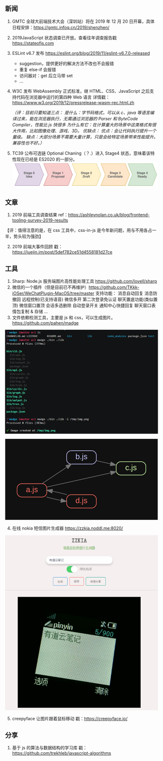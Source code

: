 ## 新闻

1. GMTC 全球大前端技术大会（深圳站）将在 2019 年 12 月 20 日开幕，具体日程安排：https://gmtc.infoq.cn/2019/shenzhen/
2. 2019JavaScript 状态调查已开放。查看往年调查报告戳 https://stateofjs.com
3. ESLint v6.7 发布 https://eslint.org/blog/2019/11/eslint-v6.7.0-released

   - suggestion，提供更好的解决方法不改也不会报错
   - 重复 else-if 会报错
   - 访问器对：get 后立马带 set
   - ...

4. W3C 发布 WebAssembly 正式标准，继 HTML、CSS、JavaScript 之后支持代码在浏览器中运行的第四种 Web 语言 详情戳：https://www.w3.org/2019/12/pressrelease-wasm-rec.html.zh

   _（评：目前只要知道三点：
   是什么：字节码格式，可以从 c、java 等语言编译过来，能在浏览器执行，无需通过浏览器的 Parser 和 ByteCode Compiler，性能比 js 快很多
   为什么有它：在计算量大的场景中这类格式有很大作用，比如图像处理、游戏、3D。
   优缺点：
   优点：会让代码执行提升一个量级。
   缺点：大部分场景不需要大量计算，只是会给特定场景带来性能提升。兼容性也不好。）_

5. TC39 公布可选链 Optional Chaning（？.）进入 Stage4 状态，意味着该特性现在已经是 ES2020 的一部分。
   ![image](https://github.com/jiameiw/share/blob/master/pics/20191213/1.png)

## 文章

1. 2019 前端工具调查结果 ref：https://ashleynolan.co.uk/blog/frontend-tooling-survey-2019-results

【评：值得注意的是，在 css 工具中，css-in-js 是今年新问题，用与不用各占一半，势头较为强劲】

2. 2019 前端大事件回顾 戳：https://juejin.im/post/5def782ce51d4558181d27ce

## 工具

1. Sharp: Node.js 服务端图片高性能处理工具 https://github.com/lovell/sharp
2. 微信的一个插件（但是目前已不再维护）https://github.com/TKkk-iOSer/WeChatPlugin-MacOS/tree/master
   支持功能：
   消息自动回复
   消息防撤回
   远程控制(已支持语音)
   微信多开
   第二次登录免认证
   聊天置底功能(类似置顶)
   微信窗口置顶
   会话多选删除
   自动登录开关
   通知中心快捷回复
   聊天窗口表情包复制 & 存储 ...
3. 文件依赖检测工具，主要是 js 和 css，可以生成图片。https://github.com/pahen/madge

![image](https://github.com/jiameiw/share/blob/master/pics/20191213/2.png)

![image](https://github.com/jiameiw/share/blob/master/pics/20191213/3.png)

4. 在线 nokia 短信图片生成器 https://zzkia.noddl.me:8020/

![image](https://github.com/jiameiw/share/blob/master/pics/20191213/4.png)

5. creepyface 让图片跟着鼠标移动 戳：https://creepyface.io/

## 分享

1.  基于 js 的算法与数据结构的学习库 戳：https://github.com/trekhleb/javascript-algorithms
